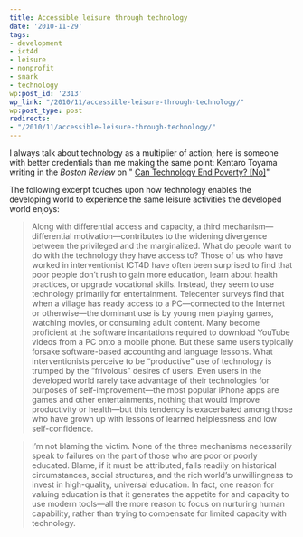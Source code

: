 ```yaml
---
title: Accessible leisure through technology
date: '2010-11-29'
tags:
- development
- ict4d
- leisure
- nonprofit
- snark
- technology
wp:post_id: '2313'
wp_link: "/2010/11/accessible-leisure-through-technology/"
wp:post_type: post
redirects:
- "/2010/11/accessible-leisure-through-technology/"
---
```


I always talk about technology as a multiplier of action; here is someone with better credentials than me making the same point: Kentaro Toyama writing in the _Boston Review_ on " [Can Technology End Poverty? [No]](http://www.bostonreview.net/BR35.6/toyama.php)"

The following excerpt touches upon how technology enables the developing world to experience the same leisure activities the developed world enjoys:

> Along with differential access and capacity, a third mechanism—differential motivation—contributes to the widening divergence between the privileged and the marginalized. What do people want to do with the technology they have access to? Those of us who have worked in interventionist ICT4D have often been surprised to find that poor people don’t rush to gain more education, learn about health practices, or upgrade vocational skills. Instead, they seem to use technology primarily for entertainment. Telecenter surveys find that when a village has ready access to a PC—connected to the Internet or otherwise—the dominant use is by young men playing games, watching movies, or consuming adult content. Many become proficient at the software incantations required to download YouTube videos from a PC onto a mobile phone. But these same users typically forsake software-based accounting and language lessons. What interventionists perceive to be “productive” use of technology is trumped by the “frivolous” desires of users. Even users in the developed world rarely take advantage of their technologies for purposes of self-improvement—the most popular iPhone apps are games and other entertainments, nothing that would improve productivity or health—but this tendency is exacerbated among those who have grown up with lessons of learned helplessness and low self-confidence.

>

> I’m not blaming the victim. None of the three mechanisms necessarily speak to failures on the part of those who are poor or poorly educated. Blame, if it must be attributed, falls readily on historical circumstances, social structures, and the rich world’s unwillingness to invest in high-quality, universal education. In fact, one reason for valuing education is that it generates the appetite for and capacity to use modern tools—all the more reason to focus on nurturing human capability, rather than trying to compensate for limited capacity with technology.

